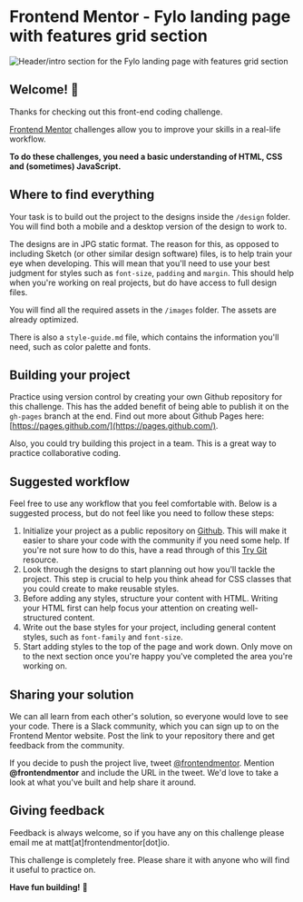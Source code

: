 # Frontend Mentor - Fylo landing page with features grid section

![Header/intro section for the Fylo landing page with features grid section](./design/desktop-preview.png)

## Welcome! 👋

Thanks for checking out this front-end coding challenge. 

[Frontend Mentor](https://www.frontendmentor.io) challenges allow you to improve your skills in a real-life workflow.

**To do these challenges, you need a basic understanding of HTML, CSS and (sometimes) JavaScript.**

## Where to find everything

Your task is to build out the project to the designs inside the `/design` folder. You will find both a mobile and a desktop version of the design to work to. 

The designs are in JPG static format. The reason for this, as opposed to including Sketch (or other similar design software) files, is to help train your eye when developing. This will mean that you'll need to use your best judgment for styles such as `font-size`, `padding` and `margin`. This should help when you're working on real projects, but do have access to full design files.

You will find all the required assets in the `/images` folder. The assets are already optimized.

There is also a `style-guide.md` file, which contains the information you'll need, such as color palette and fonts.

## Building your project

Practice using version control by creating your own Github repository for this challenge. This has the added benefit of being able to publish it on the `gh-pages` branch at the end. Find out more about Github Pages here: [https://pages.github.com/](https://pages.github.com/).

Also, you could try building this project in a team. This is a great way to practice collaborative coding.

## Suggested workflow

Feel free to use any workflow that you feel comfortable with. Below is a suggested process, but do not feel like you need to follow these steps:

1) Initialize your project as a public repository on [Github](https://github.com/). This will make it easier to share your code with the community if you need some help. If you're not sure how to do this, have a read through of this [Try Git](https://try.github.io/) resource.
2) Look through the designs to start planning out how you'll tackle the project. This step is crucial to help you think ahead for CSS classes that you could create to make reusable styles.
3) Before adding any styles, structure your content with HTML. Writing your HTML first can help focus your attention on creating well-structured content.
4) Write out the base styles for your project, including general content styles, such as `font-family` and `font-size`.
5) Start adding styles to the top of the page and work down. Only move on to the next section once you're happy you've completed the area you're working on.

## Sharing your solution

We can all learn from each other's solution, so everyone would love to see your code. There is a Slack community, which you can sign up to on the Frontend Mentor website. Post the link to your repository there and get feedback from the community.

If you decide to push the project live, tweet [@frontendmentor](https://twitter.com/frontendmentor). Mention **@frontendmentor** and include the URL in the tweet. We'd love to take a look at what you've built and help share it around.

## Giving feedback

Feedback is always welcome, so if you have any on this challenge please email me at matt[at]frontendmentor[dot]io.

This challenge is completely free. Please share it with anyone who will find it useful to practice on.

**Have fun building!** 🚀